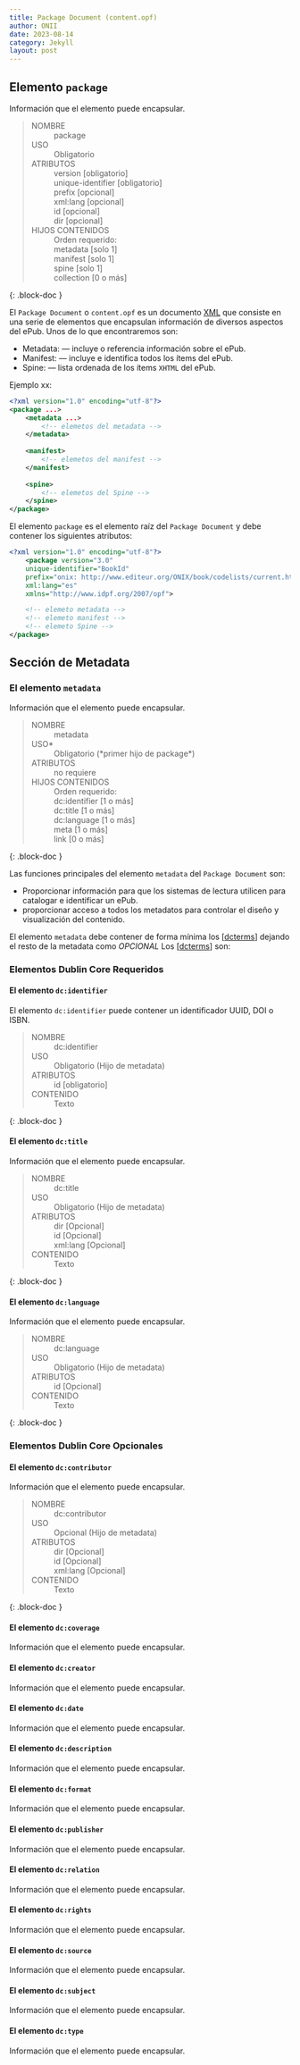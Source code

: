 ```yaml
---
title: Package Document (content.opf)
author: ONII
date: 2023-08-14
category: Jekyll
layout: post
---
```


## Elemento `package`

Información que el elemento puede encapsular.

><dl>
>   <dt>NOMBRE</dt>
>    <dd>package</dd>
> <dt>USO</dt>
>  <dd>Obligatorio</dd>
> <dt>ATRIBUTOS</dt>
>  <dd>version [obligatorio]</dd>
>  <dd>unique-identifier [obligatorio]</dd>
>  <dd>prefix [opcional]</dd>
>  <dd>xml:lang [opcional]</dd>
>  <dd>id [opcional]</dd>
>  <dd>dir [opcional]</dd>
> <dt>HIJOS CONTENIDOS</dt>
>    <dd class="ddNote">Orden requerido:</dd>
>  <dd>metadata [solo 1]</dd>
>  <dd>manifest [solo 1]</dd>
>  <dd>spine [solo 1]</dd>
>  <dd>collection [0 o más]</dd>
></dl>
>
{: .block-doc }

El `Package Document` o `content.opf` es un documento [XML](https://www.w3.org/TR/xml/) que consiste en una serie de elementos que encapsulan información de diversos aspectos del ePub.
Unos de lo que encontraremos son:

- Metadata: — incluye o referencia información sobre el ePub.
- Manifest: — incluye e identifica todos los ítems del ePub.
- Spine: — lista ordenada de los ítems `XHTML` del ePub.

Ejemplo xx:

~~~XML
<?xml version="1.0" encoding="utf-8"?>
<package ...>
    <metadata ...>
        <!-- elemetos del metadata -->
    </metadata>
 
    <manifest>
        <!-- elemetos del manifest -->
    </manifest>
 
    <spine>
        <!-- elemetos del Spine -->
    </spine>
</package>
~~~

El elemento `package` es el elemento raíz del `Package Document` y debe contener los siguientes atributos:

~~~XML
<?xml version="1.0" encoding="utf-8"?>
    <package version="3.0" 
    unique-identifier="BookId" 
    prefix="onix: http://www.editeur.org/ONIX/book/codelists/current.html#" 
    xml:lang="es" 
    xmlns="http://www.idpf.org/2007/opf">

    <!-- elemeto metadata -->
    <!-- elemeto manifest -->
    <!-- elemeto Spine -->
</package>
~~~

## Sección de Metadata

### El elemento `metadata`

Información que el elemento puede encapsular.

><dl>
>   <dt>NOMBRE</dt>
>    <dd>metadata</dd>
> <dt>USO*</dt>
>  <dd>Obligatorio (*primer hijo de package*)</dd>
> <dt>ATRIBUTOS</dt>
>  <dd>no requiere</dd>
> <dt>HIJOS CONTENIDOS</dt>
>    <dd class="ddNote">Orden requerido:</dd>
>  <dd>dc:identifier [1 o más]</dd>
>  <dd>dc:title [1 o más]</dd>
>  <dd>dc:language [1 o más]</dd>
>  <dd>meta [1 o más]</dd>
>  <dd>link [0 o más]</dd>
></dl>
>
{: .block-doc }

Las funciones principales del elemento `metadata` del `Package Document` son:

- Proporcionar información para que los sistemas de lectura utilicen para catalogar e identificar un ePub.
- proporcionar acceso a todos los metadatos para controlar el diseño y visualización del contenido.

El elemento `metadata` debe contener de forma mínima los \[[dcterms](https://www.dublincore.org/specifications/dublin-core/dcmi-terms/)\] dejando el resto de la metadata como *OPCIONAL*
Los \[[dcterms](https://www.dublincore.org/specifications/dublin-core/dcmi-terms/)\] son:

### Elementos Dublin Core Requeridos

#### El elemento `dc:identifier`

El elemento `dc:identifier` puede contener un identificador UUID, DOI o ISBN.

><dl>
>   <dt>NOMBRE</dt>
>       <dd>dc:identifier</dd>
>   <dt>USO</dt>
>       <dd>Obligatorio (Hijo de metadata)</dd>
>   <dt>ATRIBUTOS</dt>
>       <dd>id [obligatorio]</dd>
>   <dt>CONTENIDO</dt>
>       <dd>Texto</dd>
></dl>
>
{: .block-doc }

#### El elemento `dc:title`

Información que el elemento puede encapsular.

><dl>
>   <dt>NOMBRE</dt>
>       <dd>dc:title</dd>
>   <dt>USO</dt>
>       <dd>Obligatorio (Hijo de metadata)</dd>
>   <dt>ATRIBUTOS</dt>
>       <dd>dir [Opcional]</dd>
>       <dd>id [Opcional]</dd>
>       <dd>xml:lang [Opcional]</dd>
>   <dt>CONTENIDO</dt>
>       <dd>Texto</dd>
></dl>
{: .block-doc }

#### El elemento `dc:language`

Información que el elemento puede encapsular.

><dl>
>   <dt>NOMBRE</dt>
>       <dd>dc:language</dd>
>   <dt>USO</dt>
>       <dd>Obligatorio (Hijo de metadata)</dd>
>   <dt>ATRIBUTOS</dt>
>       <dd>id [Opcional]</dd>
>   <dt>CONTENIDO</dt>
>       <dd>Texto</dd>
></dl>
{: .block-doc }

### Elementos Dublin Core Opcionales

#### El elemento `dc:contributor`

Información que el elemento puede encapsular.

><dl>
>   <dt>NOMBRE</dt>
>       <dd>dc:contributor</dd>
>   <dt>USO</dt>
>       <dd>Opcional (Hijo de metadata)</dd>
>   <dt>ATRIBUTOS</dt>
>       <dd>dir [Opcional]</dd>
>       <dd>id [Opcional]</dd>
>       <dd>xml:lang [Opcional]</dd>
>   <dt>CONTENIDO</dt>
>       <dd>Texto</dd>
></dl>
{: .block-doc }

#### El elemento `dc:coverage`

Información que el elemento puede encapsular.
#### El elemento `dc:creator`

Información que el elemento puede encapsular.
#### El elemento `dc:date`

Información que el elemento puede encapsular.
#### El elemento `dc:description`

Información que el elemento puede encapsular.
#### El elemento `dc:format`

Información que el elemento puede encapsular.
#### El elemento `dc:publisher`

Información que el elemento puede encapsular.
#### El elemento `dc:relation`

Información que el elemento puede encapsular.
#### El elemento `dc:rights`

Información que el elemento puede encapsular.
#### El elemento `dc:source`

Información que el elemento puede encapsular.
#### El elemento `dc:subject`

Información que el elemento puede encapsular.
#### El elemento `dc:type`

Información que el elemento puede encapsular.
